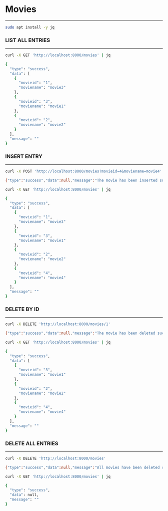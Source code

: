 # Movies
---

```bash
sudo apt install -y jq
```

### LIST ALL ENTRIES
---

```bash
curl -X GET 'http://localhost:8000/movies' | jq
```
```bash
{
  "type": "success",
  "data": [
    {
      "movieid": "1",
      "moviename": "movie3"
    },
    {
      "movieid": "3",
      "moviename": "movie1"
    },
    {
      "movieid": "2",
      "moviename": "movie2"
    }
  ],
  "message": ""
}
```

### INSERT ENTRY
---

```bash
curl -X POST 'http://localhost:8000/movies?movieid=4&moviename=movie4'
```
```bash
{"type":"success","data":null,"message":"The movie has been inserted successfully!"}
```

```bash
curl -X GET 'http://localhost:8000/movies' | jq
```
```bash
{
  "type": "success",
  "data": [
    {
      "movieid": "1",
      "moviename": "movie3"
    },
    {
      "movieid": "3",
      "moviename": "movie1"
    },
    {
      "movieid": "2",
      "moviename": "movie2"
    },
    {
      "movieid": "4",
      "moviename": "movie4"
    }
  ],
  "message": ""
}
```

### DELETE BY ID
---

```bash
curl -X DELETE 'http://localhost:8000/movies/1'
```
```bash
{"type":"success","data":null,"message":"The movie has been deleted successfully!"}
```
```bash
curl -X GET 'http://localhost:8000/movies' | jq
```
```bash
{
  "type": "success",
  "data": [
    {
      "movieid": "3",
      "moviename": "movie1"
    },
    {
      "movieid": "2",
      "moviename": "movie2"
    },
    {
      "movieid": "4",
      "moviename": "movie4"
    }
  ],
  "message": ""
}
```

### DELETE ALL ENTRIES
---

```bash
curl -X DELETE 'http://localhost:8000/movies'
```
```bash
{"type":"success","data":null,"message":"All movies have been deleted successfully!"}
```
```bash
curl -X GET 'http://localhost:8000/movies' | jq
```
```bash
{
  "type": "success",
  "data": null,
  "message": ""
}
```
